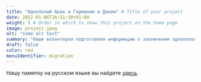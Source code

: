 ```yaml
---
title: "Однополый брак в Германии и Дании" # Title of your project
date: 2022-01-06T16:51:38+01:00
weight: 5 # Order in which to show this project on the home page
image: project.jpeg
alt: "some alt text"
summary: "Наши волонтерки подготовили информацию о заключении однополого брака в Германии и Дании"
draft: false
color: red
menuIdentifier: migration
---
```


Нашу памятку на русском языке вы найдете [здесь](/Заключениебрака.pdf).